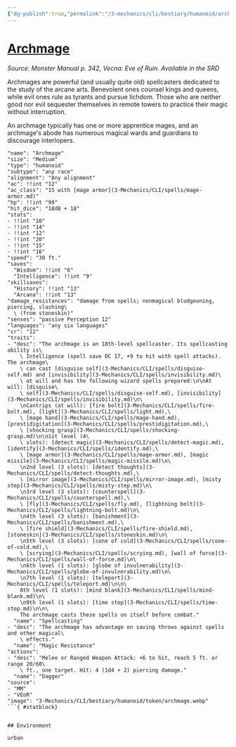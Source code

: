 ```yaml
---
{"dg-publish":true,"permalink":"/3-mechanics/cli/bestiary/humanoid/archmage/","tags":["ttrpg-cli/compendium/src/5e/mm","ttrpg-cli/monster/cr/12","ttrpg-cli/monster/environment/urban","ttrpg-cli/monster/size/medium","ttrpg-cli/monster/type/humanoid/any-race"],"noteIcon":""}
---
```


# [Archmage](3-Mechanics\CLI\bestiary\humanoid/archmage.md)
*Source: Monster Manual p. 342, Vecna: Eve of Ruin. Available in the <span title='Systems Reference Document (5.1)'>SRD</span>*  

Archmages are powerful (and usually quite old) spellcasters dedicated to the study of the arcane arts. Benevolent ones counsel kings and queens, while evil ones rule as tyrants and pursue lichdom. Those who are neither good nor evil sequester themselves in remote towers to practice their magic without interruption.

An archmage typically has one or more apprentice mages, and an archmage's abode has numerous magical wards and guardians to discourage interlopers.

```statblock
"name": "Archmage"
"size": "Medium"
"type": "humanoid"
"subtype": "any race"
"alignment": "Any alignment"
"ac": !!int "12"
"ac_class": "15 with [mage armor](3-Mechanics/CLI/spells/mage-armor.md)"
"hp": !!int "99"
"hit_dice": "18d8 + 18"
"stats":
- !!int "10"
- !!int "14"
- !!int "12"
- !!int "20"
- !!int "15"
- !!int "16"
"speed": "30 ft."
"saves":
  "Wisdom": !!int "6"
  "Intelligence": !!int "9"
"skillsaves":
  "History": !!int "13"
  "Arcana": !!int "13"
"damage_resistances": "damage from spells; nonmagical bludgeoning, piercing, slashing\
  \ (from stoneskin)"
"senses": "passive Perception 12"
"languages": "any six languages"
"cr": "12"
"traits":
- "desc": "The archmage is an 18th-level spellcaster. Its spellcasting ability is\
    \ Intelligence (spell save DC 17, +9 to hit with spell attacks). The archmage\
    \ can cast [disguise self](3-Mechanics/CLI/spells/disguise-self.md) and [invisibility](3-Mechanics/CLI/spells/invisibility.md)\
    \ at will and has the following wizard spells prepared:\n\nAt will: [disguise\
    \ self](3-Mechanics/CLI/spells/disguise-self.md), [invisibility](3-Mechanics/CLI/spells/invisibility.md)\n\
    \nCantrips (at will): [fire bolt](3-Mechanics/CLI/spells/fire-bolt.md), [light](3-Mechanics/CLI/spells/light.md),\
    \ [mage hand](3-Mechanics/CLI/spells/mage-hand.md), [prestidigitation](3-Mechanics/CLI/spells/prestidigitation.md),\
    \ [shocking grasp](3-Mechanics/CLI/spells/shocking-grasp.md)\n\n1st level (4\
    \ slots): [detect magic](3-Mechanics/CLI/spells/detect-magic.md), [identify](3-Mechanics/CLI/spells/identify.md),\
    \ [mage armor](3-Mechanics/CLI/spells/mage-armor.md), [magic missile](3-Mechanics/CLI/spells/magic-missile.md)\n\
    \n2nd level (3 slots): [detect thoughts](3-Mechanics/CLI/spells/detect-thoughts.md),\
    \ [mirror image](3-Mechanics/CLI/spells/mirror-image.md), [misty step](3-Mechanics/CLI/spells/misty-step.md)\n\
    \n3rd level (3 slots): [counterspell](3-Mechanics/CLI/spells/counterspell.md),\
    \ [fly](3-Mechanics/CLI/spells/fly.md), [lightning bolt](3-Mechanics/CLI/spells/lightning-bolt.md)\n\
    \n4th level (3 slots): [banishment](3-Mechanics/CLI/spells/banishment.md),\
    \ [fire shield](3-Mechanics/CLI/spells/fire-shield.md), [stoneskin](3-Mechanics/CLI/spells/stoneskin.md)\n\
    \n5th level (3 slots): [cone of cold](3-Mechanics/CLI/spells/cone-of-cold.md),\
    \ [scrying](3-Mechanics/CLI/spells/scrying.md), [wall of force](3-Mechanics/CLI/spells/wall-of-force.md)\n\
    \n6th level (1 slots): [globe of invulnerability](3-Mechanics/CLI/spells/globe-of-invulnerability.md)\n\
    \n7th level (1 slots): [teleport](3-Mechanics/CLI/spells/teleport.md)\n\n\
    8th level (1 slots): [mind blank](3-Mechanics/CLI/spells/mind-blank.md)\n\
    \n9th level (1 slots): [time stop](3-Mechanics/CLI/spells/time-stop.md)\n\n\
    The archmage casts these spells on itself before combat."
  "name": "Spellcasting"
- "desc": "The archmage has advantage on saving throws against spells and other magical\
    \ effects."
  "name": "Magic Resistance"
"actions":
- "desc": "Melee or Ranged Weapon Attack: +6 to hit, reach 5 ft. or range 20/60\
    \ ft., one target. Hit: 4 (1d4 + 2) piercing damage."
  "name": "Dagger"
"source":
- "MM"
- "VEoR"
"image": "3-Mechanics/CLI/bestiary/humanoid/token/archmage.webp"
```{ #statblock}


## Environment

urban